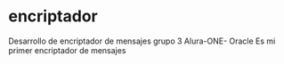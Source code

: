 # encriptador
Desarrollo de encriptador de mensajes grupo 3 Alura-ONE- Oracle
Es mi primer encriptador de mensajes 
